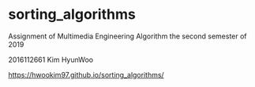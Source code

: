 # sorting_algorithms
Assignment of Multimedia Engineering Algorithm
the second semester of 2019

2016112661 Kim HyunWoo

https://hwookim97.github.io/sorting_algorithms/

